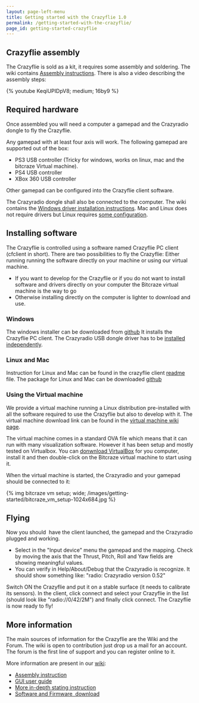 ```yaml
---
layout: page-left-menu
title: Getting started with the Crazyflie 1.0
permalink: /getting-started-with-the-crazyflie/
page_id: getting-started-crazyflie
---
```


## Crazyflie assembly

The Crazyflie is sold as a kit, it requires some assembly and soldering. The 
wiki contains [Assembly instructions](//wiki.bitcraze.io/projects:crazyflie:mechanics:assembly). 
There is also a video describing the assembly steps:

{% youtube KeqiUPIDpV8; medium; 16by9 %}

## Required hardware

Once assembled you will need a computer a gamepad and the Crazyradio dongle to fly the Crazyflie.

Any gamepad with at least four axis will work. The following gamepad are supported out of the box:

* PS3 USB controller (Tricky for windows, works on linux, mac and the bitcraze Virtual machine).
* PS4 USB controller
* XBox 360 USB controller

Other gamepad can be configured into the Crazyflie client software.

The Crazyradio dongle shall also be connected to the computer. The wiki 
contains the [Windows driver installation instructions](//wiki.bitcraze.io/doc:crazyradio:install_windows_zadig). 
Mac and Linux does not require drivers but Linux requires 
[some configuration](//wiki.bitcraze.io/projects:virtualmachine:create_vm?s[]=udev#adding_udev_rules_for_crazyradio).

## Installing software

The Crazyflie is controlled using a software named Crazyflie PC client 
(cfclient in short). There are two possibilities to fly the Crazyflie: Either 
running running the software directly on your machine or using our virtual machine.

* If you want to develop for the Crazyflie or if you do not want to install software and drivers directly on your computer the Bitcraze virtual machine is the way to go
* Otherwise installing directly on the computer is lighter to download and use.

### Windows

The windows installer can be downloaded from 
[github](https://github.com/bitcraze/crazyflie-clients-python/releases)
It installs the Crazyflie PC client. The Crazyradio USB dongle driver has to be 
[installed independently](//wiki.bitcraze.io/doc:crazyradio:install_windows_zadig).

### Linux and Mac

Instruction for Linux and Mac can be found in the crazyflie client 
[readme](https://github.com/bitcraze/crazyflie-clients-python/blob/master/README.md) 
file. The package for Linux and Mac can be downloaded 
[github](https://github.com/bitcraze/crazyflie-clients-python/releases)

### Using the Virtual machine

We provide a virtual machine running a Linux distribution pre-installed with 
all the software required to use the Crazyflie but also to develop with it. The 
virtual machine download link can be found in the 
[virtual machine wiki page](//wiki.bitcraze.io/projects:virtualmachine:index).

The virtual machine comes in a standard OVA file which means that it can run 
with many visualization software. However it has been setup and mostly tested 
on Virtualbox. You can 
[donwnload VirtualBox](https://www.virtualbox.org/wiki/Downloads)
for you computer, install it and then double-click on the Bitcraze virtual 
machine to start using it.

When the virtual machine is started, the Crazyradio and your gamepad should be 
connected to it:

{% img bitcraze vm setup; wide; /images/getting-started/bitcraze_vm_setup-1024x684.jpg %}

## Flying

Now you should  have the client launched, the gamepad and the Crazyradio 
plugged and working.

* Select in the "Input device" menu the gamepad and the mapping. Check by moving the axis that the Thrust, Pitch, Roll and Yaw fields are showing meaningful values.
* You can verify in Help/About/Debug that the Crazyradio is recognize. It should show something like: "radio: Crazyradio version 0.52"

Switch ON the Crazyflie and put it on a stable surface (it needs to calibrate 
its sensors). In the client, click connect and select your Crazyflie in the 
list (should look like "radio://0/42/2M") and finally click connect. The 
Crazyflie is now ready to fly!

## More information

The main sources of information for the Crazyflie are the Wiki and the Forum. 
The wiki is open to contribution just drop us a mail for an account. The forum 
is the first line of support and you can register online to it.

More information are present in our [wiki](//wiki.bitcraze.io):

* [Assembly instruction](//wiki.bitcraze.io/projects:crazyflie:mechanics:assembly)
* [GUI user guide](//wiki.bitcraze.io/doc:crazyflie:client:pycfclient:index)
* [More in-depth stating instruction](//wiki.bitcraze.io/projects:crazyflie:userguide:index)
* [Software and Firmware  download](//wiki.bitcraze.io/misc:downloads:index)

